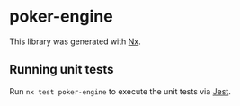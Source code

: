 # poker-engine

This library was generated with [Nx](https://nx.dev).

## Running unit tests

Run `nx test poker-engine` to execute the unit tests via [Jest](https://jestjs.io).
